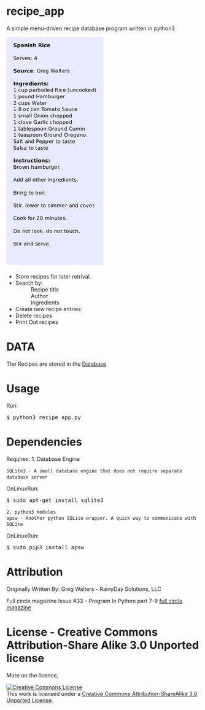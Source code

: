 # recipe_app
A simple menu-driven recipe database program written in python3

<div>
<img src='static/recipe_format.png' alt='Recipe format' >
<aside>
    <ul>
        <li>Store recipes for later retrival.</li>
        <li>Search by:</li>
            <dd>Recipe title</dd>
            <dd>Author</dd>
            <dd>Ingredients</dd>
        <li>Create new recipe entries</li>
        <li>Delete recipes</li>
        <li>Print Out recipes</li>
    </ul>
</aside>
<div>



DATA
====

The Recipes are stored in the [Database](recipe_app.db)

Usage
=====
Run:
<pre>
$ <kbd>python3 recipe_app.py</kbd>
</pre>


Dependencies
============
Requires:
    1. Database Engine

    SQLite3 - A small database engine that does not require separate database server

OnLinuxRun:
<pre>
$ <kbd>sudo apt-get install sqlite3</kbd>
</pre>

    2. python3 modules 
    apsw - Another python SQLite wrapper. A quick way to communicate with SQLite
					
OnLinuxRun:
<pre>
$ <kbd>sudo pip3 install apsw</kbd>
</pre>



Attribution
===========
Originally Written By:
Greg Walters - RainyDay Solutions, LLC


Full circle magazine Issue #33 - Program In Python part 7-9
[full circle magazine](www.fullcirclemagazine.org)

License - Creative Commons Attribution-Share Alike 3.0 Unported license
==========================================================================
More on the licence, 

<a rel="license" href="http://creativecommons.org/licenses/by-sa/3.0/"><img alt="Creative Commons License" style="border-wilih:0" src="https://i.creativecommons.org/l/by-sa/3.0/88x31.png" /></a><br />This work is licensed under a <a rel="license" href="http://creativecommons.org/licenses/by-sa/3.0/">Creative Commons Attribution-ShareAlike 3.0 Unported License</a>.

